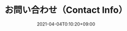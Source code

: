 ---
title: お問い合わせ（Contact Info）
date: 2021-04-04T0:10:20+09:00
draft: false
description: バドミントンサークル「リレーション」では現在、メンバーを募集しています！コンタクトはこちらから。
header:
  description: <span class="accent-text">現在、メンバーを募集</span>しています！
  image:
    url: tmp-hero.png
    alt: The chair for meeting image
    media: "(max-width: 46.25em)"
    params:
    - options: 1130x500
    - options: 848x443 Center
    - options: 565x420 Center
    - options: 360x318
text_groups:
  - name: ご参加に関するお問い合わせ
    description: <p>初めての方は、下記サイトにて募集を承っていますので、同サイト内の募集要項をご確認いただき、お気軽にご連絡ください：</p><br/><p>  <a class="accent-text bold-text" href="https://www.net-menber.com/look/data/129098.html">スポーツやろうよ！リレーション＠バド</a></p>    
  - name: サイトに関するお問い合わせ
    description: <p>もしサイトの不具合や問題点などがございましたら下記の GitHub のリンクから、 issue としてサイトの管理人までお気軽にご報告ください：</p><br/><p> <a class="accent-text bold-text" href="https://github.com/oshw-tokyo/site-badminton-relation-bunkyo/issues"> GitHub issue の発行ページ </a> （※ GitHub のアカウントが必要です）</p>  
    class: line        

---